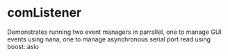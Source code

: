 # comListener

Demonstrates running two event managers in parrallel, one to manage GUI events using nana, one to manage asynchronous serial port read using boost::asio

